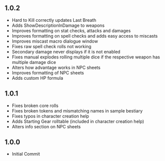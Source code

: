 ## 1.0.2
* Hard to Kill correctly updates Last Breath
* Adds ShowDescriptionInDamage to weapons
* Improves formatting on stat checks, attacks and damages
* Improves formatting on spell checks and adds easy access to miscasts
* Improves miscast macro dialogue window
* Fixes raw spell check rolls not working
* Secondary damage never displays if it is not enabled
* Fixes manual explodes rolling multiple dice if the respective weapon has multiple damage dice
* Alters how advantage works in NPC sheets
* Improves formatting of NPC sheets
* Adds custom HP formula

## 1.0.1
* Fixes broken core rolls
* Fixes broken tokens and mismatching names in sample bestiary
* Fixes typos in character creation help
* Adds Starting Gear rolltable (included in character creation help)
* Alters info section on NPC sheets

## 1.0.0
* Initial Commit
